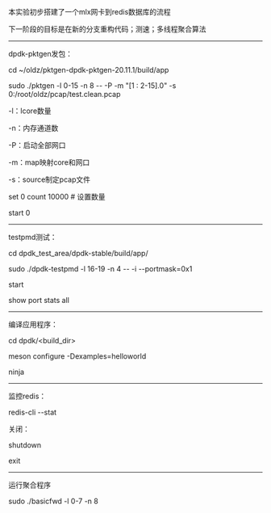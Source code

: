本实验初步搭建了一个mlx网卡到redis数据库的流程

下一阶段的目标是在新的分支重构代码；测速；多线程聚合算法

________________________________

dpdk-pktgen发包：

cd ~/oldz/pktgen-dpdk-pktgen-20.11.1/build/app

sudo ./pktgen -l 0-15 -n 8 -- -P -m "[1 : 2-15].0" -s 0:/root/oldz/pcap/test.clean.pcap

-l：lcore数量

-n：内存通道数

-P：启动全部网口

-m：map映射core和网口

-s：source制定pcap文件

set 0 count 10000  # 设置数量

start 0

________________________________

testpmd测试：

cd dpdk_test_area/dpdk-stable/build/app/

sudo ./dpdk-testpmd -l 16-19 -n 4 -- -i --portmask=0x1

start

show port stats all

________________________________

编译应用程序：

cd dpdk/<build_dir>

meson configure -Dexamples=helloworld

ninja

________________________________

监控redis：

redis-cli --stat

关闭：

shutdown

exit

________________________________

运行聚合程序

sudo ./basicfwd -l 0-7 -n 8
